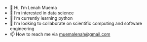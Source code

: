 - 👋 Hi, I’m Lenah Muema
- 👀 I’m interested in data science
- 🌱 I’m currently learning python
- 💞️ I’m looking to collaborate on scientific computing and software engineering
- 📫 How to reach me via muemalenah@gmail.com

<!---
Lenniedr/Lenniedr is a ✨ special ✨ repository because its `README.md` (this file) appears on your GitHub profile.
You can click the Preview link to take a look at your changes.
--->
